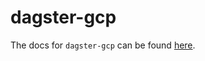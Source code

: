 # dagster-gcp

The docs for `dagster-gcp` can be found
[here](https://docs.dagster.io/api/python-api/libraries/dagster-gcp).
